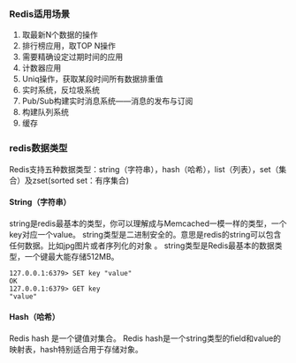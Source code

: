 ### Redis适用场景
1. 取最新N个数据的操作
2. 排行榜应用，取TOP N操作
3. 需要精确设定过期时间的应用
4. 计数器应用
5. Uniq操作，获取某段时间所有数据排重值
6. 实时系统，反垃圾系统
7. Pub/Sub构建实时消息系统——消息的发布与订阅
8. 构建队列系统
9. 缓存
### redis数据类型
Redis支持五种数据类型：string（字符串），hash（哈希），list（列表），set（集合）及zset(sorted set：有序集合)

#### String（字符串）
string是redis最基本的类型，你可以理解成与Memcached一模一样的类型，一个key对应一个value。
string类型是二进制安全的。意思是redis的string可以包含任何数据。比如jpg图片或者序列化的对象 。
string类型是Redis最基本的数据类型，一个键最大能存储512MB。
```redis
127.0.0.1:6379> SET key "value"
OK
127.0.0.1:6379> GET key
"value"
```
#### Hash（哈希）
Redis hash 是一个键值对集合。
Redis hash是一个string类型的field和value的映射表，hash特别适合用于存储对象。

